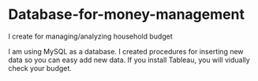 # Database-for-money-management
I create for managing/analyzing household budget

I am using MySQL as a database.
I created procedures for inserting new data so you can easy add new data.
If you install Tableau, you will vidually check your budget.
